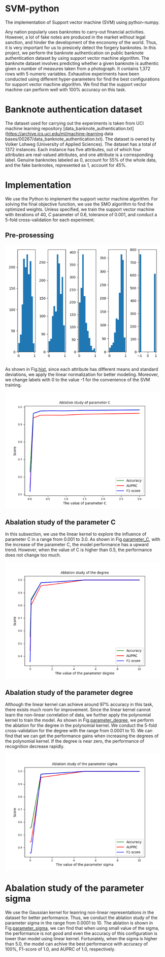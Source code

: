 # SVM-python
 The implementation of Support vector machine (SVM) using python-numpy.

Any nation popularly uses banknotes to carry-out financial activities. However, a lot of fake notes are produced in the market without legal sanction, and hinder the development of the enconomy of the world. Thus, it is very important for us to presicely detect the forgery banknotes. In this project, we perform the banknote authentication on public banknote authentication dataset by using support vector machine algorithm. The banknote dataset involves predicting whether a given banknote is authentic given a number of measures taken from a photograph. It contains 1,372 rows with 5 numeric variables. Exhaustive experiments have been conducted using different hyper-parameters for find the best configurations for support vector machine algorithm. We find that the support vector machine can perform well with 100\% accuracy on this task.

# Banknote authentication dataset
The dataset used for carrying out the experiments is taken from UCI machine learning repository [data_banknote_authentication.txt](https://archive.ics.uci.edu/ml/machine-learning data bases/00267/data_banknote_authentication.txt). The dataset is owned by Volker Lohweg (University of Applied Sciences). The dataset has a total of 1372 instances. Each instance has five attributes, out of which four attributes are real-valued attributes, and one attribute is a corresponding label. Genuine banknotes labeled as 0, account for 55\% of the whole data, and the fake banknotes, represented as 1, account for 45\%.

# Implementation
We use the Python to implement the support vector machine algorithm. For solving the final objective function, we use the SMO algorithm to find the optimized weights. Unless specified, we train the support vector machine with iterations of 40, $C$ parameter of 0.6, tolerance of 0.001, and conduct a 5-fold cross-validation for each experiment.

## Pre-prosessing
![Image](./hist.png#pic_center)

As shown in Fig.[hist](./hist.png), since each attribute has different means and standard deviations,  we apply the linear normalization for better modeling. Moreover, we change labels with 0 to the value -1 for the convenience of the SVM training. 


![Image](./parameter_C.png#pic_center)


## Abalation study of the parameter C
In this subsection, we use the linear kernel to explore the influence of parameter C in a range from 0.001 to 3.0. As shown in Fig.[parameter_C](./parameter_C.png), with the increase of the parameter C, the model performance has a upward trend. However, when the value of C is higher than 0.5, the performance does not change too much.


![Image](./parameter_degree.png#pic_center)


## Abalation study of the parameter degree
Although the linear kernel can achieve around 97\% accuracy in this task, there exists much room for improvement. Since the linear kernel cannot learn the non-linear correlation of data, we further apply the polynomial kernel to train the model. As shown in Fig.[parameter_degree](./parameter_degree.png), we perform the ablation for the degree in the polynomial kernel. We conduct the 5-fold cross-validation for the degree with the range from 0.0001 to 10. We can find that we can get the performance gains when increasing the degrees of the polynomial kernel. If the degree is near zero, the performance of recognition decrease rapidly. 


![Image](./parameter_sigma.png#pic_center)


# Abalation study of the parameter sigma
We use the Gaussian kernel for leanring non-linear representations in the dataset for better performance. Thus, we conduct the ablation study of the parameter sigma in the range from 0.0001 to 10. The ablation is shown in Fig.[parameter_sigma](./parameter_sigma.png), we can find that when using small value of the sigma, the performance is not good and even the accuracy of this configuration is lower than model using linear kernel. Fortunately, when the sigma is higher than 5.0, the model can achive the best performance with  accuracy of 100\%,  F1-score of 1.0, and AUPRC of 1.0, respectively.
